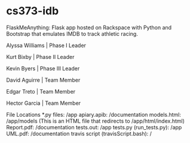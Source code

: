 # cs373-idb
FlaskMeAnything: Flask app hosted on Rackspace with Python and Bootstrap that emulates IMDB to track athletic racing.

Alyssa Williams | Phase I Leader

Kurt Bixby | Phase II Leader

Kevin Byers | Phase III Leader

David Aguirre | Team Member

Edgar Treto | Team Member

Hector Garcia | Team Member

File Locations
	*.py files: 					/app
	apiary.apib: 					/documentation
	models.html: 					/app/models
		(This is an HTML file that redirects to /app/html/index.html)
	Report.pdf:					/documentation
	tests.out:					/app
	tests.py (run_tests.py):			/app
	UML.pdf:					/documentation
	travis script (travisScript.bash):		/	
